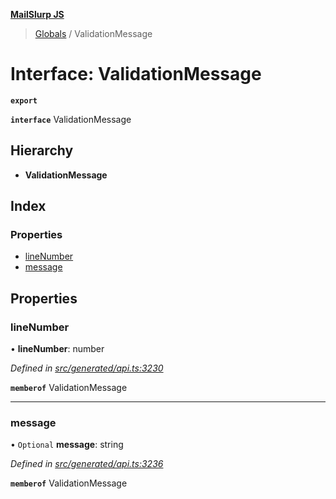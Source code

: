 **[MailSlurp JS](../README.md)**

> [Globals](../README.md) / ValidationMessage

# Interface: ValidationMessage

**`export`** 

**`interface`** ValidationMessage

## Hierarchy

* **ValidationMessage**

## Index

### Properties

* [lineNumber](validationmessage.md#linenumber)
* [message](validationmessage.md#message)

## Properties

### lineNumber

•  **lineNumber**: number

*Defined in [src/generated/api.ts:3230](https://github.com/mailslurp/mailslurp-client/blob/8726614/src/generated/api.ts#L3230)*

**`memberof`** ValidationMessage

___

### message

• `Optional` **message**: string

*Defined in [src/generated/api.ts:3236](https://github.com/mailslurp/mailslurp-client/blob/8726614/src/generated/api.ts#L3236)*

**`memberof`** ValidationMessage
